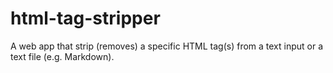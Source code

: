 # html-tag-stripper
A web app that strip (removes) a specific HTML tag(s) from a text input or a text file (e.g. Markdown).
